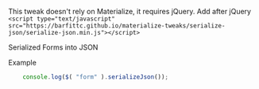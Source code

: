 This tweak doesn't rely on Materialize, it requires jQuery.
Add after jQuery
`<script type="text/javascript" src="https://barfittc.github.io/materialize-tweaks/serialize-json/serialize-json.min.js"></script>`

Serialized Forms into JSON

Example
```javascript
    console.log($( "form" ).serializeJson());
```
